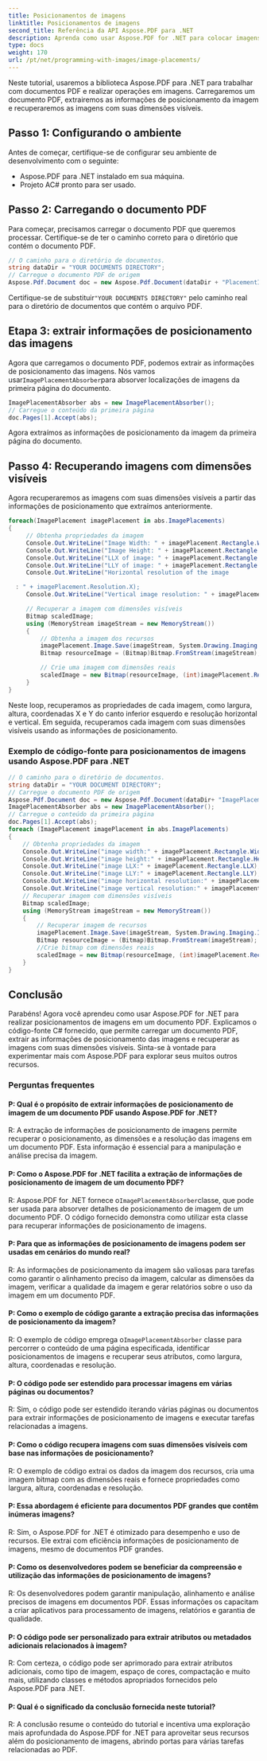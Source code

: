 ```yaml
---
title: Posicionamentos de imagens
linktitle: Posicionamentos de imagens
second_title: Referência da API Aspose.PDF para .NET
description: Aprenda como usar Aspose.PDF for .NET para colocar imagens em um documento PDF.
type: docs
weight: 170
url: /pt/net/programming-with-images/image-placements/
---
```

Neste tutorial, usaremos a biblioteca Aspose.PDF para .NET para trabalhar com documentos PDF e realizar operações em imagens. Carregaremos um documento PDF, extrairemos as informações de posicionamento da imagem e recuperaremos as imagens com suas dimensões visíveis.

## Passo 1: Configurando o ambiente
Antes de começar, certifique-se de configurar seu ambiente de desenvolvimento com o seguinte:
- Aspose.PDF para .NET instalado em sua máquina.
- Projeto AC# pronto para ser usado.

## Passo 2: Carregando o documento PDF
Para começar, precisamos carregar o documento PDF que queremos processar. Certifique-se de ter o caminho correto para o diretório que contém o documento PDF.

```csharp
// O caminho para o diretório de documentos.
string dataDir = "YOUR DOCUMENTS DIRECTORY";
// Carregue o documento PDF de origem
Aspose.Pdf.Document doc = new Aspose.Pdf.Document(dataDir + "PlacementImage.pdf");
```

 Certifique-se de substituir`"YOUR DOCUMENTS DIRECTORY"` pelo caminho real para o diretório de documentos que contém o arquivo PDF.

## Etapa 3: extrair informações de posicionamento das imagens
 Agora que carregamos o documento PDF, podemos extrair as informações de posicionamento das imagens. Nós vamos usar`ImagePlacementAbsorber`para absorver localizações de imagens da primeira página do documento.

```csharp
ImagePlacementAbsorber abs = new ImagePlacementAbsorber();
// Carregue o conteúdo da primeira página
doc.Pages[1].Accept(abs);
```

Agora extraímos as informações de posicionamento da imagem da primeira página do documento.

## Passo 4: Recuperando imagens com dimensões visíveis
Agora recuperaremos as imagens com suas dimensões visíveis a partir das informações de posicionamento que extraímos anteriormente.

```csharp
foreach(ImagePlacement imagePlacement in abs.ImagePlacements)
{
     // Obtenha propriedades da imagem
     Console.Out.WriteLine("Image Width: " + imagePlacement.Rectangle.Width);
     Console.Out.WriteLine("Image Height: " + imagePlacement.Rectangle.Height);
     Console.Out.WriteLine("LLX of image: " + imagePlacement.Rectangle.LLX);
     Console.Out.WriteLine("LLY of image: " + imagePlacement.Rectangle.LLY);
     Console.Out.WriteLine("Horizontal resolution of the image

  : " + imagePlacement.Resolution.X);
     Console.Out.WriteLine("Vertical image resolution: " + imagePlacement.Resolution.Y);

     // Recuperar a imagem com dimensões visíveis
     Bitmap scaledImage;
     using (MemoryStream imageStream = new MemoryStream())
     {
         // Obtenha a imagem dos recursos
         imagePlacement.Image.Save(imageStream, System.Drawing.Imaging.ImageFormat.Png);
         Bitmap resourceImage = (Bitmap)Bitmap.FromStream(imageStream);

         // Crie uma imagem com dimensões reais
         scaledImage = new Bitmap(resourceImage, (int)imagePlacement.Rectangle.Width, (int)imagePlacement.Rectangle.Height);
     }
}
```

Neste loop, recuperamos as propriedades de cada imagem, como largura, altura, coordenadas X e Y do canto inferior esquerdo e resolução horizontal e vertical. Em seguida, recuperamos cada imagem com suas dimensões visíveis usando as informações de posicionamento.

### Exemplo de código-fonte para posicionamentos de imagens usando Aspose.PDF para .NET 
```csharp
// O caminho para o diretório de documentos.
string dataDir = "YOUR DOCUMENT DIRECTORY";
// Carregue o documento PDF de origem
Aspose.Pdf.Document doc = new Aspose.Pdf.Document(dataDir+ "ImagePlacement.pdf");
ImagePlacementAbsorber abs = new ImagePlacementAbsorber();
// Carregue o conteúdo da primeira página
doc.Pages[1].Accept(abs);
foreach (ImagePlacement imagePlacement in abs.ImagePlacements)
{
	// Obtenha propriedades da imagem
	Console.Out.WriteLine("image width:" + imagePlacement.Rectangle.Width);
	Console.Out.WriteLine("image height:" + imagePlacement.Rectangle.Height);
	Console.Out.WriteLine("image LLX:" + imagePlacement.Rectangle.LLX);
	Console.Out.WriteLine("image LLY:" + imagePlacement.Rectangle.LLY);
	Console.Out.WriteLine("image horizontal resolution:" + imagePlacement.Resolution.X);
	Console.Out.WriteLine("image vertical resolution:" + imagePlacement.Resolution.Y);
	// Recuperar imagem com dimensões visíveis
	Bitmap scaledImage;
	using (MemoryStream imageStream = new MemoryStream())
	{
		// Recuperar imagem de recursos
		imagePlacement.Image.Save(imageStream, System.Drawing.Imaging.ImageFormat.Png);
		Bitmap resourceImage = (Bitmap)Bitmap.FromStream(imageStream);
		//Crie bitmap com dimensões reais
		scaledImage = new Bitmap(resourceImage, (int)imagePlacement.Rectangle.Width, (int)imagePlacement.Rectangle.Height);
	}
}
```

## Conclusão
Parabéns! Agora você aprendeu como usar Aspose.PDF for .NET para realizar posicionamentos de imagens em um documento PDF. Explicamos o código-fonte C# fornecido, que permite carregar um documento PDF, extrair as informações de posicionamento das imagens e recuperar as imagens com suas dimensões visíveis. Sinta-se à vontade para experimentar mais com Aspose.PDF para explorar seus muitos outros recursos.

### Perguntas frequentes

#### P: Qual é o propósito de extrair informações de posicionamento de imagem de um documento PDF usando Aspose.PDF for .NET?

R: A extração de informações de posicionamento de imagens permite recuperar o posicionamento, as dimensões e a resolução das imagens em um documento PDF. Esta informação é essencial para a manipulação e análise precisa da imagem.

#### P: Como o Aspose.PDF for .NET facilita a extração de informações de posicionamento de imagem de um documento PDF?

 R: Aspose.PDF for .NET fornece o`ImagePlacementAbsorber`classe, que pode ser usada para absorver detalhes de posicionamento de imagem de um documento PDF. O código fornecido demonstra como utilizar esta classe para recuperar informações de posicionamento de imagens.

#### P: Para que as informações de posicionamento de imagens podem ser usadas em cenários do mundo real?

R: As informações de posicionamento da imagem são valiosas para tarefas como garantir o alinhamento preciso da imagem, calcular as dimensões da imagem, verificar a qualidade da imagem e gerar relatórios sobre o uso da imagem em um documento PDF.

#### P: Como o exemplo de código garante a extração precisa das informações de posicionamento da imagem?

 R: O exemplo de código emprega o`ImagePlacementAbsorber` classe para percorrer o conteúdo de uma página especificada, identificar posicionamentos de imagens e recuperar seus atributos, como largura, altura, coordenadas e resolução.

#### P: O código pode ser estendido para processar imagens em várias páginas ou documentos?

R: Sim, o código pode ser estendido iterando várias páginas ou documentos para extrair informações de posicionamento de imagens e executar tarefas relacionadas a imagens.

#### P: Como o código recupera imagens com suas dimensões visíveis com base nas informações de posicionamento?

R: O exemplo de código extrai os dados da imagem dos recursos, cria uma imagem bitmap com as dimensões reais e fornece propriedades como largura, altura, coordenadas e resolução.

#### P: Essa abordagem é eficiente para documentos PDF grandes que contêm inúmeras imagens?

R: Sim, o Aspose.PDF for .NET é otimizado para desempenho e uso de recursos. Ele extrai com eficiência informações de posicionamento de imagens, mesmo de documentos PDF grandes.

#### P: Como os desenvolvedores podem se beneficiar da compreensão e utilização das informações de posicionamento de imagens?

R: Os desenvolvedores podem garantir manipulação, alinhamento e análise precisos de imagens em documentos PDF. Essas informações os capacitam a criar aplicativos para processamento de imagens, relatórios e garantia de qualidade.

#### P: O código pode ser personalizado para extrair atributos ou metadados adicionais relacionados à imagem?

R: Com certeza, o código pode ser aprimorado para extrair atributos adicionais, como tipo de imagem, espaço de cores, compactação e muito mais, utilizando classes e métodos apropriados fornecidos pelo Aspose.PDF para .NET.

#### P: Qual é o significado da conclusão fornecida neste tutorial?

R: A conclusão resume o conteúdo do tutorial e incentiva uma exploração mais aprofundada do Aspose.PDF for .NET para aproveitar seus recursos além do posicionamento de imagens, abrindo portas para várias tarefas relacionadas ao PDF.